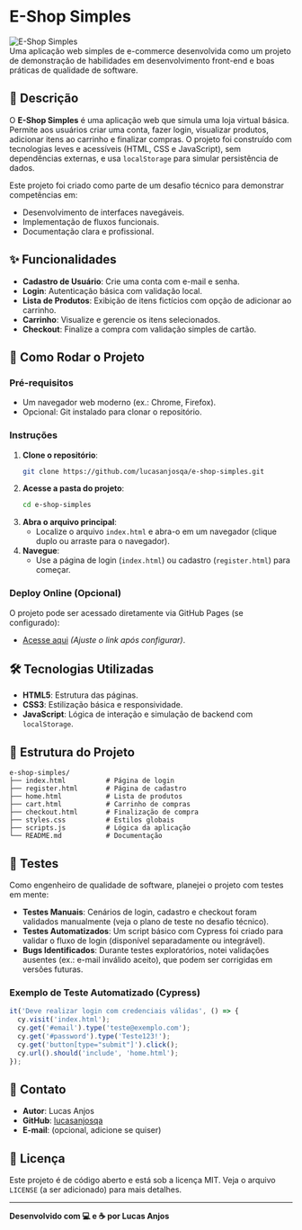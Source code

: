 # E-Shop Simples

![E-Shop Simples](https://img.shields.io/badge/Status-Concluído-green)  
Uma aplicação web simples de e-commerce desenvolvida como um projeto de demonstração de habilidades em desenvolvimento front-end e boas práticas de qualidade de software.

## 📖 Descrição
O **E-Shop Simples** é uma aplicação web que simula uma loja virtual básica. Permite aos usuários criar uma conta, fazer login, visualizar produtos, adicionar itens ao carrinho e finalizar compras. O projeto foi construído com tecnologias leves e acessíveis (HTML, CSS e JavaScript), sem dependências externas, e usa `localStorage` para simular persistência de dados.

Este projeto foi criado como parte de um desafio técnico para demonstrar competências em:
- Desenvolvimento de interfaces navegáveis.
- Implementação de fluxos funcionais.
- Documentação clara e profissional.

## ✨ Funcionalidades
- **Cadastro de Usuário**: Crie uma conta com e-mail e senha.
- **Login**: Autenticação básica com validação local.
- **Lista de Produtos**: Exibição de itens fictícios com opção de adicionar ao carrinho.
- **Carrinho**: Visualize e gerencie os itens selecionados.
- **Checkout**: Finalize a compra com validação simples de cartão.

## 🚀 Como Rodar o Projeto
### Pré-requisitos
- Um navegador web moderno (ex.: Chrome, Firefox).
- Opcional: Git instalado para clonar o repositório.

### Instruções
1. **Clone o repositório**:
   ```bash
   git clone https://github.com/lucasanjosqa/e-shop-simples.git
   ```
2. **Acesse a pasta do projeto**:
   ```bash
   cd e-shop-simples
   ```
3. **Abra o arquivo principal**:
   - Localize o arquivo `index.html` e abra-o em um navegador (clique duplo ou arraste para o navegador).
4. **Navegue**:
   - Use a página de login (`index.html`) ou cadastro (`register.html`) para começar.

### Deploy Online (Opcional)
O projeto pode ser acessado diretamente via GitHub Pages (se configurado):
- [Acesse aqui](https://lucasanjosqa.github.io/e-shop-simples/) *(Ajuste o link após configurar)*.

## 🛠️ Tecnologias Utilizadas
- **HTML5**: Estrutura das páginas.
- **CSS3**: Estilização básica e responsividade.
- **JavaScript**: Lógica de interação e simulação de backend com `localStorage`.

## 📂 Estrutura do Projeto
```
e-shop-simples/
├── index.html          # Página de login
├── register.html       # Página de cadastro
├── home.html           # Lista de produtos
├── cart.html           # Carrinho de compras
├── checkout.html       # Finalização de compra
├── styles.css          # Estilos globais
├── scripts.js          # Lógica da aplicação
└── README.md           # Documentação
```

## 🧪 Testes
Como engenheiro de qualidade de software, planejei o projeto com testes em mente:
- **Testes Manuais**: Cenários de login, cadastro e checkout foram validados manualmente (veja o plano de teste no desafio técnico).
- **Testes Automatizados**: Um script básico com Cypress foi criado para validar o fluxo de login (disponível separadamente ou integrável).
- **Bugs Identificados**: Durante testes exploratórios, notei validações ausentes (ex.: e-mail inválido aceito), que podem ser corrigidas em versões futuras.

### Exemplo de Teste Automatizado (Cypress)
```javascript
it('Deve realizar login com credenciais válidas', () => {
  cy.visit('index.html');
  cy.get('#email').type('teste@exemplo.com');
  cy.get('#password').type('Teste123!');
  cy.get('button[type="submit"]').click();
  cy.url().should('include', 'home.html');
});
```

## 📧 Contato
- **Autor**: Lucas Anjos
- **GitHub**: [lucasanjosqa](https://github.com/lucasanjosqa)
- **E-mail**: (opcional, adicione se quiser)

## 📜 Licença
Este projeto é de código aberto e está sob a licença MIT. Veja o arquivo `LICENSE` (a ser adicionado) para mais detalhes.

---

**Desenvolvido com 💻 e ☕ por Lucas Anjos**
